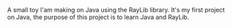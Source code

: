 A small toy I'am making on Java using the RayLib library.
It's my first project on Java, the purpose of this project is to learn Java and RayLib.
